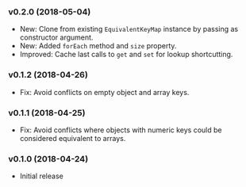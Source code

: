 ### v0.2.0 (2018-05-04)

- New: Clone from existing `EquivalentKeyMap` instance by passing as constructor argument.
- New: Added `forEach` method and `size` property.
- Improved: Cache last calls to `get` and `set` for lookup shortcutting.

### v0.1.2 (2018-04-26)

- Fix: Avoid conflicts on empty object and array keys.

### v0.1.1 (2018-04-25)

- Fix: Avoid conflicts where objects with numeric keys could be considered equivalent to arrays.

### v0.1.0 (2018-04-24)

- Initial release
